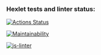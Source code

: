 ### Hexlet tests and linter status:
[![Actions Status](https://github.com/dimidroll450/frontend-project-lvl1/workflows/hexlet-check/badge.svg)](https://github.com/dimidroll450/frontend-project-lvl1/actions)

[![Maintainability](https://api.codeclimate.com/v1/badges/a99a88d28ad37a79dbf6/maintainability)](https://codeclimate.com/github/codeclimate/codeclimate/maintainability)

[![js-linter](https://github.com/dimidroll450/frontend-project-lvl1/workflows/js-linter/badge.svg)](https://github.com/dimidroll450/frontend-project-lvl1/actions)